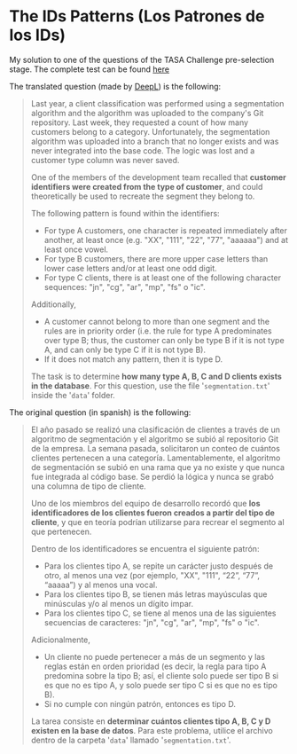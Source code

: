 # The IDs Patterns (Los Patrones de los IDs)
My solution to one of the questions of the TASA Challenge pre-selection stage. The complete test can be found [here]( https://docs.google.com/document/d/1rI5UzbvUe2KcMefqCgUwZ2qjkS3OQ0Yf3NTL-teiYz4/edit)

The translated question (made by [DeepL](https://www.deepl.com/translator)) is the following:
> Last year, a client classification was performed using a segmentation algorithm and the algorithm was uploaded to the company's Git repository. Last week, they requested a count of how many customers belong to a category. Unfortunately, the segmentation algorithm was uploaded into a branch that no longer exists and was never integrated into the base code. The logic was lost and a customer type column was never saved.
>
> One of the members of the development team recalled that **customer identifiers were created from the type of customer**, and could theoretically be used to recreate the segment they belong to.
>
> The following pattern is found within the identifiers:
> - For type A customers, one character is repeated immediately after another, at least once (e.g. "XX", "111", "22", "77", "aaaaaa") and at least once vowel.
> - For type B customers, there are more upper case letters than lower case letters and/or at least one odd digit.
> - For type C clients, there is at least one of the following character sequences: "jn", "cg", "ar", "mp", "fs" o "ic".
>
> Additionally,
> - A customer cannot belong to more than one segment and the rules are in priority order (i.e. the rule for type A predominates over type B; thus, the customer can only be type B if it is not type A, and can only be type C if it is not type B).
> - If it does not match any pattern, then it is type D.
>
> The task is to determine **how many type A, B, C and D clients exists in the database**. For this question, use the file '`segmentation.txt`' inside the '`data`' folder.

The original question (in spanish) is the following:
> El año pasado se realizó una clasificación de clientes a través de un algoritmo de segmentación y el algoritmo se subió al repositorio Git de la empresa. La semana pasada, solicitaron un conteo de cuántos clientes pertenecen a una categoría. Lamentablemente, el algoritmo de segmentación se subió en una rama que ya no existe y que nunca fue integrada al código base. Se perdió la lógica y nunca se grabó una columna de tipo de cliente.
>
> Uno de los miembros del equipo de desarrollo recordó que **los identificadores de los clientes fueron creados a partir del tipo de cliente**, y que en teoría podrían utilizarse para recrear el segmento al que pertenecen.
>
> Dentro de los identificadores se encuentra el siguiente patrón:
> - Para los clientes tipo A, se repite un carácter justo después de otro, al menos una vez (por ejemplo, "XX", "111", “22”, “77”, “aaaaa”) y al menos una vocal.
> - Para los clientes tipo B, se tienen más letras mayúsculas que minúsculas y/o al menos un dígito impar.
> - Para los clientes tipo C, se tiene al menos una de las siguientes secuencias de caracteres: "jn", "cg", "ar", "mp", "fs" o "ic".
>
> Adicionalmente,
> - Un cliente no puede pertenecer a más de un segmento y las reglas están en orden prioridad (es decir, la regla para tipo A predomina sobre la tipo B; así, el cliente solo puede ser tipo B si es que no es tipo A, y solo puede ser tipo C si es que no es tipo B).
> - Si no cumple con ningún patrón, entonces es tipo D.
>
> La tarea consiste en **determinar cuántos clientes tipo A, B, C y D existen en la base de datos**. Para este problema, utilice el archivo dentro de la carpeta '`data`' llamado '`segmentation.txt`'.
